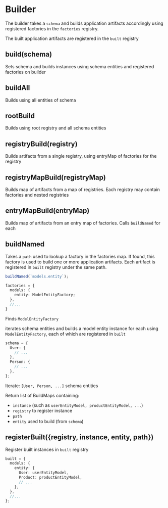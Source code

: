 # Builder

The builder takes a `schema` and builds application artifacts accordingly using registered factories in the `factories` registry.

The built application artifacts are registered in the `built` registry

## build(schema)

Sets schema and builds instances using schema entities and registered factories on builder

## buildAll

Builds using all entities of schema

## rootBuild

Builds using root registry and all schema entities

## registryBuild(registry)

Builds artifacts from a single registry, using entryMap of factories
for the registry

## registryMapBuild(registryMap)

Builds map of artifacts from a map of registries.
Each registry may contain factories and nested registries

## entryMapBuild(entryMap)

Builds map of artifacts from an entry map of factories.
Calls `buildNamed` for each

## buildNamed

Takes a `path` used to lookup a factory in the factories map.
If found, this factory is used to build one or more application artifacts. Each artifact is registered in `built` registry under the same path.

```ts
buildNamed(`models.entity`);
```

```ts
factories = {
  models: {
    entity: ModelEntityFactory;
  },
  //...
}
```

Finds `ModelEntityFactory`

iterates schema entities and builds a model entity instance for each using `ModelEntityFactory`, each of which are registered in `built`

```ts
schema = {
  User: {
    // ...
  },
  Person: {
    // ...
  },
};
```

Iterate: `[User, Person, ...]` schema entities

Return list of BuildMaps containing:

- `instance` (such as `userEntityModel, productEntityModel, ...`)
- `registry` to register instance
- `path`
- `entity` used to build (from `schema`)

## registerBuilt({registry, instance, entity, path})

Register built instances in `built` registry

```ts
built = {
  models: {
    entity: {
      User: userEntityModel,
      Product: productEntityModel,
      // ...
    },
  },
  //...
};
```
